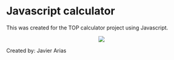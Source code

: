# Javascript calculator

This was created for the TOP calculator project using Javascript.

<p align="center">
 <img src="https://i.imgur.com/tNHupqU.png">
</p>

Created by: Javier Arias
